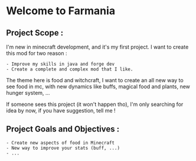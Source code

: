 # Welcome to Farmania

## Project Scope :

I'm new in minecraft development, and it's my first project.
I want to create this mod for two reason :

    - Improve my skills in java and forge dev
    - Create a complete and complex mod that I like.

The theme here is food and witchcraft,
I want to create an all new way to see food in mc,
with new dynamics like buffs, magical food and plants, new hunger system, ...

If someone sees this project (it won't happen tho), I'm only searching for idea by now,
if you have suggestion, tell me !

## Project Goals and Objectives :

    - Create new aspects of food in Minecraft
    - New way to improve your stats (buff, ...)
    - ...